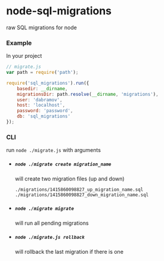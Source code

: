 node-sql-migrations
===================

raw SQL migrations for node

### Example

In your project
```js
// migrate.js
var path = require('path');

require('sql_migrations').run({
    basedir: __dirname,
    migrationsDir: path.resolve(__dirname, 'migrations'),
    user: 'dabramov',
    host: 'localhost',
    password: 'password',
    db: 'sql_migrations'
});
```

### CLI
run `node ./migrate.js` with arguments

* ##### `node ./migrate create migration_name`
    will create two migration files (up and down)
    ```
    ./migrations/1415860098827_up_migration_name.sql
    ./migrations/1415860098827_down_migration_name.sql
    ```


* ##### `node ./migrate migrate`
    will run all pending migrations

* ##### `node ./migrate.js rollback`
    will rollback the last migration if there is one
